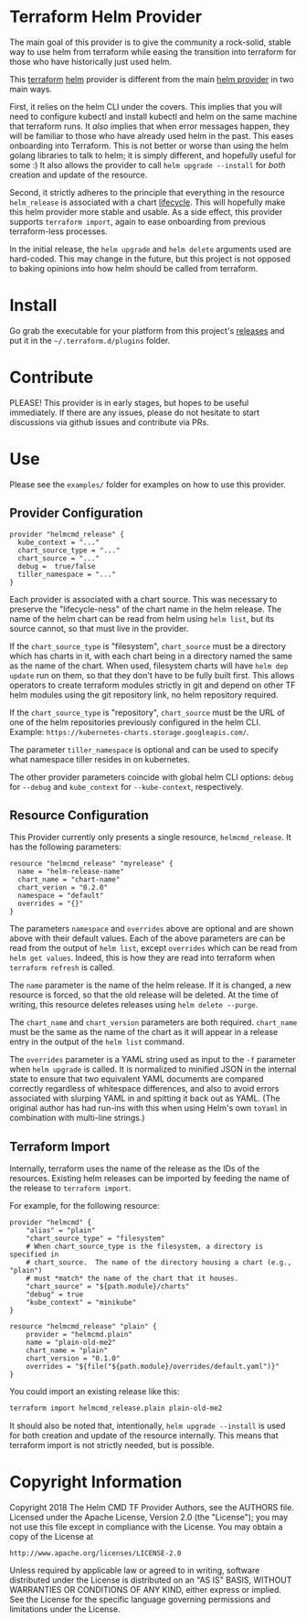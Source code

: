 # Terraform Helm Provider

The main goal of this provider is to give the community a rock-solid, stable
way to use helm from terraform while easing the transition into terraform
for those who have historically just used helm.

This [terraform](https://www.terraform.io/) [helm](https://helm.sh/) provider
is different from the main [helm
provider](https://github.com/mcuadros/terraform-provider-helm) in two main
ways.

First, it relies on the helm CLI under the covers. This implies that you will
need to configure kubectl and install kubectl and helm on the same
machine that terraform runs. It *also* implies that when error messages happen,
they will be familiar to those who have already used helm in the past. This
eases onboarding into Terraform. This is not better or worse than using the
helm golang libraries to talk to helm; it is simply different, and hopefully
useful for some :) It also allows the provider to call `helm upgrade --install`
for *both* creation and update of the resource.

Second, it strictly adheres to the principle that everything in the resource
`helm_release` is associated with a chart
[lifecycle](https://www.terraform.io/docs/internals/lifecycle.html). This will
hopefully make this helm provider more stable and usable. As a side effect,
this provider supports `terraform import`, again to ease onboarding from
previous terraform-less processes.

In the initial release, the `helm upgrade` and `helm delete` arguments used are
hard-coded.  This may change in the future, but this project is not opposed to
baking opinions into how helm should be called from terraform.

# Install

Go grab the executable for your platform from this project's
[releases](https://github.com/djhaskin987/terraform-provider-helmcmd/releases)
and put it in the `~/.terraform.d/plugins` folder.

# Contribute

PLEASE! This provider is in early stages, but hopes to be useful immediately.
If there are any issues, please do not hesitate to start discussions via github
issues and contribute via PRs.

# Use

Please see the `examples/` folder for examples on how to use this provider.


## Provider Configuration

```hcl
provider "helmcmd_release" {
  kube_context = "..."
  chart_source_type = "..."
  chart_source = "..."
  debug =  true/false
  tiller_namespace = "..."
}
```
Each provider is associated with a chart source. This was necessary to preserve
the "lifecycle-ness" of the chart name in the helm release. The name of the
helm chart can be read from helm using `helm list`, but its source cannot,
so that must live in the provider.

If the `chart_source_type` is "filesystem", `chart_source` must be a directory
which has charts in it, with each chart being in a directory named the same
as the name of the chart. When used, filesystem charts will have `helm dep
update` run on them, so that they don't have to be fully built first. This
allows operators to create terraform modules strictly in git and depend
on other TF helm modules using the git repository link, no helm repository
required.

If the `chart_source_type` is "repository", `chart_source` must be
the URL of one of the helm repositories previously configured in the helm CLI.
Example: `https://kubernetes-charts.storage.googleapis.com/`.

The parameter `tiller_namespace` is optional and can be used to specify
what namespace tiller resides in on kubernetes.

The other provider parameters coincide with global helm CLI options: `debug`
for `--debug` and `kube_context` for `--kube-context`, respectively.

## Resource Configuration

This Provider currently only presents a single resource, `helmcmd_release`.
It has the following parameters:

```hcl
resource "helmcmd_release" "myrelease" {
  name = "helm-release-name"
  chart_name = "chart-name"
  chart_verion = "0.2.0"
  namespace = "default"
  overrides = "{}"
}
```

The parameters `namespace` and `overrides` above are optional and
are shown above with their default values. Each of the above
parameters are can be read from the output of `helm list`, except `overrides`
which can be read from `helm get values`. Indeed, this is how they are
read into terraform when `terraform refresh` is called.

The `name` parameter is the name of the helm release. If it is changed, a
new resource is forced, so that the old release will be deleted. At the time
of writing, this resource deletes releases using `helm delete --purge`.

The `chart_name` and `chart_version` parameters are both required.
`chart_name` must be the same as the name of the chart as it will appear in a
release entry in the output of the `helm list` command.

The `overrides` parameter is a YAML string used as input to the `-f` parameter
when `helm upgrade` is called. It is normalized to minified JSON in the
internal state to ensure that two equivalent YAML documents are compared
correctly regardless of whitespace differences, and also to avoid errors
associated with slurping YAML in and spitting it back out as YAML. (The
original author has had run-ins with this when using Helm's own `toYaml` in
combination with multi-line strings.)

## Terraform Import

Internally, terraform uses the name of the release as the IDs of the resources.
Existing helm releases can be imported by feeding the name of the release to
`terraform import`.

For example, for the following resource:

```hcl
provider "helmcmd" {
    "alias" = "plain"
    "chart_source_type" = "filesystem"
    # When chart_source_type is the filesystem, a directory is specified in
    # chart_source.  The name of the directory housing a chart (e.g., "plain")
    # must *match* the name of the chart that it houses.
    "chart_source" = "${path.module}/charts"
    "debug" = true
    "kube_context" = "minikube"
}

resource "helmcmd_release" "plain" {
    provider = "helmcmd.plain"
    name = "plain-old-me2"
    chart_name = "plain"
    chart_version = "0.1.0"
    overrides = "${file("${path.module}/overrides/default.yaml")}"
}
```

You could import an existing release like this:

```bash
terraform import helmcmd_release.plain plain-old-me2
```


It should also be noted that, intentionally, `helm upgrade --install` is used
for both creation and update of the resource internally. This means that
terraform import is not strictly needed, but is possible.

# Copyright Information

Copyright 2018 The Helm CMD TF Provider Authors, see the AUTHORS file.
Licensed under the Apache License, Version 2.0 (the "License");
you may not use this file except in compliance with the License.
You may obtain a copy of the License at

    http://www.apache.org/licenses/LICENSE-2.0

Unless required by applicable law or agreed to in writing, software
distributed under the License is distributed on an "AS IS" BASIS,
WITHOUT WARRANTIES OR CONDITIONS OF ANY KIND, either express or implied.
See the License for the specific language governing permissions and
limitations under the License.


